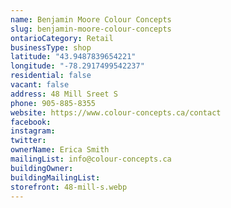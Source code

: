 ```yaml
---
name: Benjamin Moore Colour Concepts
slug: benjamin-moore-colour-concepts
ontarioCategory: Retail
businessType: shop
latitude: "43.9487839654221"
longitude: "-78.2917499542237"
residential: false
vacant: false
address: 48 Mill Sreet S
phone: 905-885-8355
website: https://www.colour-concepts.ca/contact
facebook:
instagram:
twitter:
ownerName: Erica Smith
mailingList: info@colour-concepts.ca
buildingOwner:
buildingMailingList:
storefront: 48-mill-s.webp
---
```


